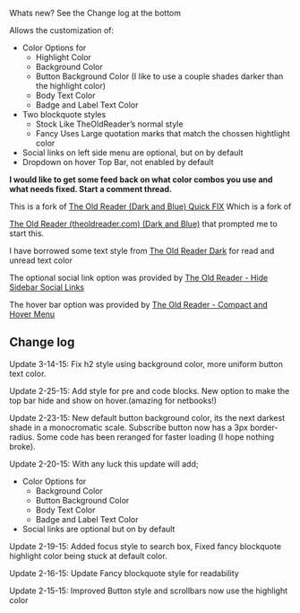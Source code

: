 Whats new? See the Change log at the bottom


Allows the customization of:

* Color Options for
  * Highlight Color
  * Background Color
  * Button Background Color (I like to use a couple shades darker than the highlight color)
  * Body Text Color
  * Badge and Label Text Color
* Two blockquote styles
  * Stock Like TheOldReader’s normal style
  * Fancy Uses Large quotation marks that match the chossen hightlight color
* Social links on left side menu are optional, but on by default
* Dropdown on hover Top Bar, not enabled by default

**I would like to get some feed back on what color combos you use and what needs fixed. Start a comment thread.**

This is a fork of [The Old Reader (Dark and Blue) Quick FIX](http://userstyles.org/styles/109766/the-old-reader-dark-and-blue-quick-fix) Which is a fork of

[The Old Reader (theoldreader.com) (Dark and Blue)](http://userstyles.org/styles/89607/the-old-reader-theoldreader-com-dark-and-blue) that prompted me to start this.

I have borrowed some text style from [The Old Reader Dark](http://userstyles.org/styles/106898/the-old-reader-dark) for read and unread text color

The optional social link option was provided by [The Old Reader - Hide Sidebar Social Links](https://userstyles.org/styles/85068/the-old-reader-hide-sidebar-social-links)

The hover bar option was provided by [The Old Reader - Compact and Hover Menu](https://userstyles.org/styles/86403/the-old-reader-compact-and-hover-menu)

## Change log

Update 3-14-15: Fix h2 style using background color, more uniform button text color.

Update 2-25-15: Add style for pre and code blocks. New option to make the top bar hide and show on hover.(amazing for netbooks!)

Update 2-23-15: New default button background color, its the next darkest shade in a monocromatic scale. Subscribe button now has a 3px border-radius. Some code has been reranged for faster loading (I hope nothing broke).

Update 2-20-15: With any luck this update will add;

* Color Options for
  * Background Color
  * Button Background Color
  * Body Text Color
  * Badge and Label Text Color
* Social links are optional but on by default


Update 2-19-15: Added focus style to search box, Fixed fancy blockquote highlight color being stuck at default color.

Update 2-16-15: Update Fancy blockquote style for readability

Update 2-15-15: Improved Button style and scrollbars now use the highlight color
